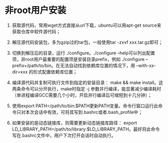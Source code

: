 # 非root用户安装 

1. 获取源代码，常用wget方式直接从url下载，ubuntu可以用apt-get source来获取仓库中软件源代码；

2. 解压源代码安装包，多为gzip过的tar包，一般使用tar -zxvf xxx.tar.gz即可；

3. 切换到解压后的目录，运行 ./configure。./configure –help可以列出配置项，非root用户最重要的配置项是安装目录prefix，例如 ./configure –prefix=/path/to/bin。在无法自动找到依赖库位置的情况下，用 –with-xx-dir=xxx 的形式配置依赖库位置；

4. 编译源代码并复制可执行文件到指定的安装目录： make &&  make install。这两条命令可以分开执行，make时指定 -j 参数并行编译，能显著减少编译耗时（单进程编译GCC需要几个小时，开启并行编译后可缩短到十几分钟）；

5. 使用export PATH=/path/to/bin:$PATH更新PATH变量。命令行窗口运行此命令只对本次会话中有效，可将其写到.bashrc或者.bash_profile中；

6. 如果安装的是动态链接库，则需要更新动态链接库路径： export LD_LIBRARY_PATH=/path/to/library:$LD_LIBRARY_PATH。最好将此命令写在.bashrc文件中，用户下次打开会话时自动执行。